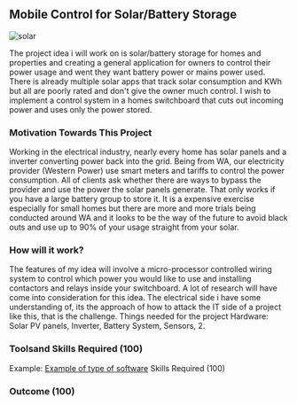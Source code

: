 ## Mobile Control for Solar/Battery Storage

![solar](https://user-images.githubusercontent.com/48243224/54472570-28ea7080-4805-11e9-96b2-b402f7b9bd82.jpg)

The project idea i will work on is solar/battery storage for homes and properties and creating a general application for owners to control their power usage and went they want battery power or mains power used. There is already multiple solar apps that track solar consumption and KWh but all are poorly rated and don't give the owner much control. I wish to implement a control system in a homes switchboard that cuts out incoming power and uses only the power stored. 

### Motivation Towards This Project

Working in the electrical industry, nearly every home has solar panels and a inverter converting power back into the grid. Being from WA, our electricity provider (Western Power) use smart meters and tariffs to control the power consumption. All of clients ask whether there are ways to bypass the provider and use the power the solar panels generate. That only works if you have a  large battery group to store it. It is a expensive exercise especially for small homes but there are more and more trials being conducted around WA and it looks to be the way of the future to avoid black outs and use up to 90% of your usage straight from your solar.

### How will it work?

The features of my idea will involve a micro-processor controlled wiring system to control which power you would like to use and installing contactors and relays inside your switchboard. A lot of research will have come into consideration for this idea. The electrical side i have some understanding of, its the approach of how to attack the IT side of a project like this, that is the challenge. Things needed for the project
	Hardware:
      Solar PV panels, Inverter, Battery System, Sensors, 
	2. 
### Toolsand Skills Required (100)

Example: 
[Example of type of software](https://www.clipsal.com/Trade/Products/Integrated-Systems/C-Bus-Control-and-Management-System/C-Bus-Software)
Skills Required (100) 

### Outcome (100)

